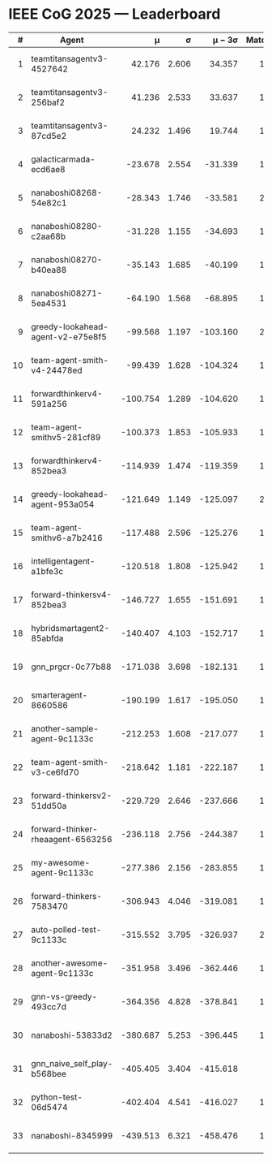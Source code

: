 # IEEE CoG 2025 — Leaderboard

| # | Agent | μ | σ | μ − 3σ | Matches | Updated |
|---:|---|---:|---:|---:|---:|---|
| 1 | teamtitansagentv3-4527642 | 42.176 | 2.606 | 34.357 | 1580 | 2025-09-01 09:06 |
| 2 | teamtitansagentv3-256baf2 | 41.236 | 2.533 | 33.637 | 1958 | 2025-09-01 09:06 |
| 3 | teamtitansagentv3-87cd5e2 | 24.232 | 1.496 | 19.744 | 1798 | 2025-09-01 09:06 |
| 4 | galacticarmada-ecd6ae8 | -23.678 | 2.554 | -31.339 | 1780 | 2025-09-01 09:06 |
| 5 | nanaboshi08268-54e82c1 | -28.343 | 1.746 | -33.581 | 2040 | 2025-09-01 09:06 |
| 6 | nanaboshi08280-c2aa68b | -31.228 | 1.155 | -34.693 | 1880 | 2025-09-01 09:06 |
| 7 | nanaboshi08270-b40ea88 | -35.143 | 1.685 | -40.199 | 1840 | 2025-09-01 09:06 |
| 8 | nanaboshi08271-5ea4531 | -64.190 | 1.568 | -68.895 | 1720 | 2025-09-01 09:06 |
| 9 | greedy-lookahead-agent-v2-e75e8f5 | -99.568 | 1.197 | -103.160 | 2150 | 2025-09-01 09:06 |
| 10 | team-agent-smith-v4-24478ed | -99.439 | 1.628 | -104.324 | 1580 | 2025-09-01 09:06 |
| 11 | forwardthinkerv4-591a256 | -100.754 | 1.289 | -104.620 | 1398 | 2025-09-01 09:06 |
| 12 | team-agent-smithv5-281cf89 | -100.373 | 1.853 | -105.933 | 1820 | 2025-09-01 09:06 |
| 13 | forwardthinkerv4-852bea3 | -114.939 | 1.474 | -119.359 | 1587 | 2025-09-01 09:06 |
| 14 | greedy-lookahead-agent-953a054 | -121.649 | 1.149 | -125.097 | 2050 | 2025-09-01 09:06 |
| 15 | team-agent-smithv6-a7b2416 | -117.488 | 2.596 | -125.276 | 1920 | 2025-09-01 09:06 |
| 16 | intelligentagent-a1bfe3c | -120.518 | 1.808 | -125.942 | 1574 | 2025-09-01 09:06 |
| 17 | forward-thinkersv4-852bea3 | -146.727 | 1.655 | -151.691 | 1298 | 2025-09-01 09:06 |
| 18 | hybridsmartagent2-85abfda | -140.407 | 4.103 | -152.717 | 1416 | 2025-09-01 09:06 |
| 19 | gnn_prgcr-0c77b88 | -171.038 | 3.698 | -182.131 | 1580 | 2025-09-01 09:06 |
| 20 | smarteragent-8660586 | -190.199 | 1.617 | -195.050 | 1505 | 2025-09-01 09:06 |
| 21 | another-sample-agent-9c1133c | -212.253 | 1.608 | -217.077 | 1920 | 2025-09-01 09:06 |
| 22 | team-agent-smith-v3-ce6fd70 | -218.642 | 1.181 | -222.187 | 1560 | 2025-09-01 09:06 |
| 23 | forward-thinkersv2-51dd50a | -229.729 | 2.646 | -237.666 | 1640 | 2025-09-01 09:06 |
| 24 | forward-thinker-rheaagent-6563256 | -236.118 | 2.756 | -244.387 | 1980 | 2025-09-01 09:06 |
| 25 | my-awesome-agent-9c1133c | -277.386 | 2.156 | -283.855 | 1720 | 2025-09-01 09:06 |
| 26 | forward-thinkers-7583470 | -306.943 | 4.046 | -319.081 | 1900 | 2025-09-01 09:06 |
| 27 | auto-polled-test-9c1133c | -315.552 | 3.795 | -326.937 | 2020 | 2025-09-01 09:06 |
| 28 | another-awesome-agent-9c1133c | -351.958 | 3.496 | -362.446 | 1900 | 2025-09-01 09:06 |
| 29 | gnn-vs-greedy-493cc7d | -364.356 | 4.828 | -378.841 | 1940 | 2025-09-01 09:06 |
| 30 | nanaboshi-53833d2 | -380.687 | 5.253 | -396.445 | 1700 | 2025-09-01 09:06 |
| 31 | gnn_naive_self_play-b568bee | -405.405 | 3.404 | -415.618 | 980 | 2025-09-01 09:06 |
| 32 | python-test-06d5474 | -402.404 | 4.541 | -416.027 | 1540 | 2025-09-01 09:06 |
| 33 | nanaboshi-8345999 | -439.513 | 6.321 | -458.476 | 1560 | 2025-09-01 09:06 |
